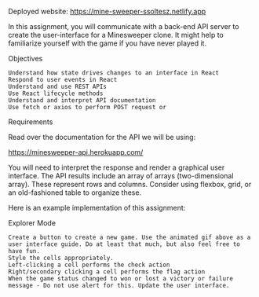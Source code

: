 Deployed website: https://mine-sweeper-ssoltesz.netlify.app

In this assignment, you will communicate with a back-end API server to create the user-interface for a Minesweeper clone. It might help to familiarize yourself with the game if you have never played it.

Objectives

    Understand how state drives changes to an interface in React
    Respond to user events in React
    Understand and use REST APIs
    Use React lifecycle methods
    Understand and interpret API documentation
    Use fetch or axios to perform POST request or

Requirements

Read over the documentation for the API we will be using:

https://minesweeper-api.herokuapp.com/

You will need to interpret the response and render a graphical user interface. The API results include an array of arrays (two-dimensional array). These represent rows and columns. Consider using flexbox, grid, or an old-fashioned table to organize these.

Here is an example implementation of this assignment:

Explorer Mode

    Create a button to create a new game. Use the animated gif above as a user interface guide. Do at least that much, but also feel free to have fun.
    Style the cells appropriately.
    Left-clicking a cell performs the check action
    Right/secondary clicking a cell performs the flag action
    When the game status changed to won or lost a victory or failure message - Do not use alert for this. Update the user interface.
